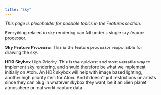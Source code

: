 ```yaml
---
title: "Sky"
---
```

*This page is placeholder for possible topics in the Features section.*

Everything related to sky rendering can fall under a single sky feature processor.

**Sky Feature Processor**
This is the feature processor responsible for drawing the sky. 

**HDR Skybox**
High Priority. This is the quickest and most versatile way to implement sky rendering, and should therefore be what we implement initially on Atom. An HDR skybox will help with image based lighting, another high priority item for Atom. And it doesn't put restrictions on artists since they can plug in whatever skybox they want, be it an alien planet atmosphere or real world capture data.

